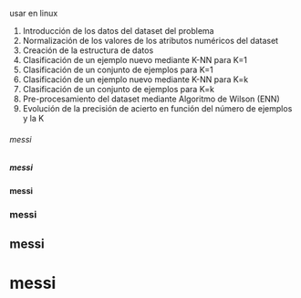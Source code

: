 usar en linux

1. Introducción de los datos del dataset del problema
2. Normalización de los valores de los atributos numéricos del dataset
3. Creación de la estructura de datos
4. Clasificación de un ejemplo nuevo mediante K-NN para K=1
5. Clasificación de un conjunto de ejemplos para K=1
6. Clasificación de un ejemplo nuevo mediante K-NN para K=k
7. Clasificación de un conjunto de ejemplos para K=k
8. Pre-procesamiento del dataset mediante Algoritmo de Wilson (ENN)
9. Evolución de la precisión de acierto en función del número de ejemplos y la K

###### messi
##### messi
#### messi
### messi
## messi
# messi
